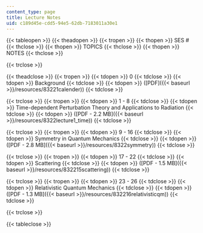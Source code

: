 ```yaml
---
content_type: page
title: Lecture Notes
uid: c189d45e-cdd5-94e5-62db-7183011a30e1
---
```


{{< tableopen >}}
{{< theadopen >}}
{{< tropen >}}
{{< thopen >}}
SES #
{{< thclose >}}
{{< thopen >}}
TOPICS
{{< thclose >}}
{{< thopen >}}
NOTES
{{< thclose >}}

{{< trclose >}}

{{< theadclose >}}
{{< tropen >}}
{{< tdopen >}}
0
{{< tdclose >}}
{{< tdopen >}}
Background
{{< tdclose >}}
{{< tdopen >}}
([PDF]({{< baseurl >}}/resources/83221calender))
{{< tdclose >}}

{{< trclose >}}
{{< tropen >}}
{{< tdopen >}}
1 - 8
{{< tdclose >}}
{{< tdopen >}}
Time-dependent Perturbation Theory and Applications to Radiation
{{< tdclose >}}
{{< tdopen >}}
([PDF - 2.2 MB]({{< baseurl >}}/resources/8322lecture1_time))
{{< tdclose >}}

{{< trclose >}}
{{< tropen >}}
{{< tdopen >}}
9 - 16
{{< tdclose >}}
{{< tdopen >}}
Symmetry in Quantum Mechanics
{{< tdclose >}}
{{< tdopen >}}
([PDF - 2.8 MB]({{< baseurl >}}/resources/8322symmetry))
{{< tdclose >}}

{{< trclose >}}
{{< tropen >}}
{{< tdopen >}}
17 - 22
{{< tdclose >}}
{{< tdopen >}}
Scattering
{{< tdclose >}}
{{< tdopen >}}
([PDF - 1.5 MB]({{< baseurl >}}/resources/832215scattering))
{{< tdclose >}}

{{< trclose >}}
{{< tropen >}}
{{< tdopen >}}
23 - 26
{{< tdclose >}}
{{< tdopen >}}
Relativistic Quantum Mechanics
{{< tdclose >}}
{{< tdopen >}}
([PDF - 1.3 MB]({{< baseurl >}}/resources/832216relativisticqm))
{{< tdclose >}}

{{< trclose >}}

{{< tableclose >}}